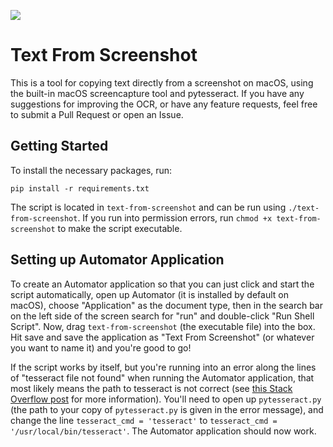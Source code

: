 ![](https://media.giphy.com/media/yuRlgieRkywwV6YhN2/giphy.gif)

# Text From Screenshot
This is a tool for copying text directly from a screenshot on macOS, using the built-in macOS screencapture tool and pytesseract. If you have any suggestions for improving the OCR, or have any feature requests, feel free to submit a Pull Request or open an Issue.

## Getting Started
To install the necessary packages, run:
```
pip install -r requirements.txt
```
The script is located in `text-from-screenshot` and can be run using  `./text-from-screenshot`. If you run into permission errors, run `chmod +x text-from-screenshot` to make the script executable.

## Setting up Automator Application
To create an Automator application so that you can just click and start the script automatically, open up Automator (it is installed by default on macOS), choose "Application" as the document type, then in the search bar on the left side of the screen search for "run" and double-click "Run Shell Script". Now, drag `text-from-screenshot` (the executable file) into the box. Hit save and save the application as "Text From Screenshot" (or whatever you want to name it) and you're good to go!

If the script works by itself, but you're running into an error along the lines of "tesseract file not found" when running the Automator application, that most likely means the path to tesseract is not correct (see [this Stack Overflow post](https://stackoverflow.com/questions/35609773/oserror-errno-2-no-such-file-or-directory-using-pytesser) for more information). You'll need to open up `pytesseract.py` (the path to your copy of `pytesseract.py` is given in the error message), and change the line `tesseract_cmd = 'tesseract'` to `tesseract_cmd = '/usr/local/bin/tesseract'`. The Automator application should now work.
